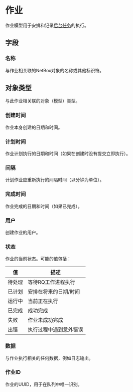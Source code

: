# 作业

作业模型用于安排和记录[后台任务](../../features/background-jobs.md)的执行。

## 字段

### 名称

与作业相关联的NetBox对象的名称或其他标识符。

## 对象类型

与此作业相关联的对象（模型）类型。

### 创建时间

作业本身创建的日期和时间。

### 计划时间

作业计划执行的日期和时间（如果在创建时没有提交立即执行）。

### 间隔

计划作业应重新执行的间隔时间（以分钟为单位）。

### 完成时间

作业完成的日期和时间（如果已完成）。

### 用户

创建作业的用户。

### 状态

作业的当前状态。可能的值包括：

| 值 | 描述 |
|-------|-------------|
| 待处理 | 等待RQ工作进程执行 |
| 已计划 | 安排在将来的日期/时间 |
| 运行中 | 当前正在执行 |
| 已完成 | 成功完成 |
| 失败 | 作业未成功完成 |
| 出错 | 执行过程中遇到意外错误 |

### 数据

与作业执行相关的任何数据，例如日志输出。

### 作业ID

作业的UUID，用于在队列中唯一识别。
